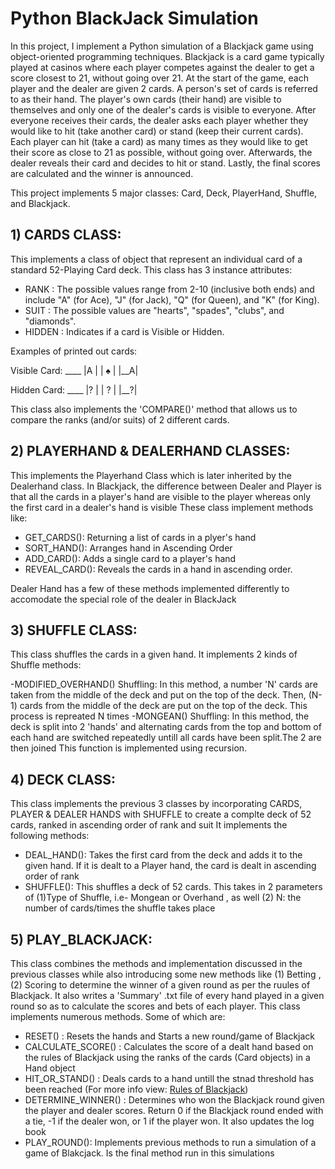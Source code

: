 # Python BlackJack Simulation

In this project, I implement a Python simulation of a Blackjack game using object-oriented programming techniques.
Blackjack is a card game typically played at casinos where each player competes against the dealer to get a score closest to 21, without going over 21. At the start of the game, each player and the dealer are given 2 cards. A person's set of cards is referred to as their hand. The player's own cards (their hand) are visible to themselves and only one of the dealer's cards is visible to everyone. After everyone receives their cards, the dealer asks each player whether they would like to hit (take another card) or stand (keep their current cards). Each player can hit (take a card) as many times as they would like to get their score as close to 21 as possible, without going over. Afterwards, the dealer reveals their card and decides to hit or stand. Lastly, the final scores are calculated and the winner is announced.

This project implements 5 major classes: Card, Deck, PlayerHand, Shuffle, and Blackjack. 

## 1) CARDS CLASS:

This implements a class of object that represent an individual card of a standard 52-Playing Card deck. This class has 3 instance attributes:
  - RANK : The possible values range from 2-10 (inclusive both ends) and include "A" (for Ace), "J" (for Jack), "Q" (for Queen), and "K" (for King).
  - SUIT : The possible values are "hearts", "spades", "clubs", and "diamonds".
  - HIDDEN : Indicates if a card is Visible or Hidden. 


Examples of printed out cards:

  Visible Card:
        ____
        |A  |
        | ♠ |
        |__A|
        
  Hidden Card:
        ____
        |?  |
        | ? |
        |__?|
        
 This class also implements the 'COMPARE()' method that allows us to compare the ranks (and/or suits) of 2 different cards.
        
## 2) PLAYERHAND & DEALERHAND CLASSES:

This implements the Playerhand Class which is later inherited by the Dealerhand class. In Blackjack, the difference between Dealer and Player is that all the cards in a player's hand are visible to the player whereas only the first card in a dealer's hand is visible
These class implement methods like:
  - GET_CARDS(): Returning a list of cards in a plyer's hand
  - SORT_HAND(): Arranges hand in Ascending Order
  - ADD_CARD(): Adds a single card to a player's hand
  - REVEAL_CARD(): Reveals the cards in a hand in ascending order. 
  
  Dealer Hand has a few of these methods implemented differently to accomodate the special role of the dealer in BlackJack
  
## 3) SHUFFLE CLASS:
This class shuffles the cards in a given hand. It implements 2 kinds of Shuffle methods:
 
   -MODIFIED_OVERHAND() Shuffling: In this method, a number 'N' cards are taken from the middle of the deck and put on the top of the deck. Then, (N- 1) cards from the middle of the deck are put on the top of the deck. This process is repreated N times
   -MONGEAN() Shuffling: In this method, the deck is split into 2 'hands' and alternating cards from the top and bottom of each hand are switched repeatedly untill all cards have been split.The 2 are then joined This function is implemented using recursion. 

## 4) DECK CLASS:
This class implements the previous 3 classes by incorporating CARDS, PLAYER & DEALER HANDS with SHUFFLE to create a complte deck of 52 cards, ranked in ascending order of rank and suit
It implements the following methods:

  - DEAL_HAND(): Takes the first card from the deck and adds it to the given hand. If it is dealt to a Player hand, the card is dealt in ascending order of rank
  - SHUFFLE(): This shuffles a deck of 52 cards. This takes in 2 parameters of (1)Type of Shuffle, i.e- Mongean or Overhand , as well (2) N: the number of cards/times the shuffle takes place

## 5) PLAY_BLACKJACK:
This class combines the methods and implementation discussed in the previous classes while also introducing some new methods like (1) Betting ,(2) Scoring to determine the winner of a given round as per the ruules of Blackjack.
It also writes a 'Summary' .txt file of every hand played in a given round so as to calculate the scores and bets of each player. This class implements numerous methods.
Some of which are:

  - RESET() : Resets the hands and Starts a new round/game of Blackjack
  - CALCULATE_SCORE() : Calculates the score of a dealt hand based on the rules of Blackjack using the ranks of the cards (Card objects) in a Hand object
  - HIT_OR_STAND() : Deals cards to a hand untill the stnad threshold has been reached (For more info view: [Rules of Blackjack](https://bicyclecards.com/how-to-play/blackjack/))
  - DETERMINE_WINNER() : Determines who won the Blackjack round given the player and dealer scores. Return 0 if the Blackjack round ended with a tie, -1 if the dealer won, or 1 if the player won. It also updates the log book 
  - PLAY_ROUND(): Implements previous methods to run a simulation of a game of Blakcjack. Is the final method run in this simulations

